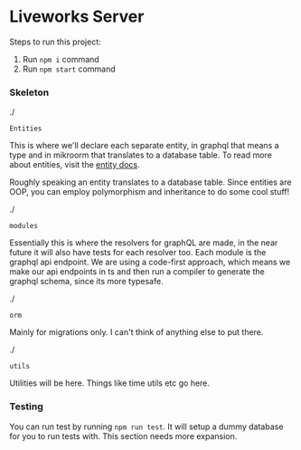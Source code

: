 # Liveworks Server

Steps to run this project:

1. Run `npm i` command
2. Run `npm start` command


### Skeleton

./

`Entities`

This is where we'll declare each separate entity, in graphql that means a type and in mikroorm that translates to a database table. To read more about entities, visit the [entity docs](https://mikro-orm.io/docs/defining-entities/).

Roughly speaking an entity translates to a database table. Since entities are OOP, you can employ polymorphism and inheritance to do some cool stuff!


./

`modules`

Essentially this is where the resolvers for graphQL are made, in the near future it will also have tests for each resolver too. Each module is the graphql api endpoint. We are using a code-first approach, which means we make our api endpoints in ts and then run a compiler to generate the graphql schema, since its more typesafe.


./

`orm`

Mainly for migrations only. I can't think of anything else to put there.

./

`utils`

Utilities will be here. Things like time utils etc go here.


### Testing

You can run test by running `npm run test`. It will setup a dummy database for you to run tests with. This section needs more expansion.